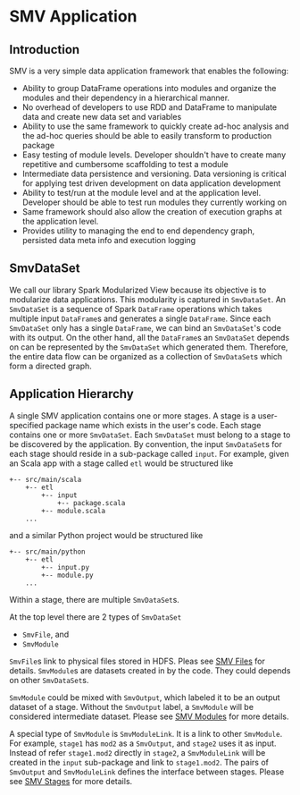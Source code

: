 # SMV Application

## Introduction
SMV is a very simple data application framework that enables the following:

* Ability to group DataFrame operations into modules and organize the modules and their dependency in a hierarchical manner.
* No overhead of developers to use RDD and DataFrame to manipulate data and create new data set and variables
* Ability to use the same framework to quickly create ad-hoc analysis and the ad-hoc queries should be able to easily transform to production package
* Easy testing of module levels. Developer shouldn't have to create many repetitive and cumbersome scaffolding to test a module
* Intermediate data persistence and versioning. Data versioning is critical for applying test driven development on data application development
* Ability to test/run at the module level and at the application level. Developer should be able to test run modules they currently working on
* Same framework should also allow the creation of execution graphs at the application level.
* Provides utility to managing the end to end dependency graph, persisted data meta info and execution logging

## SmvDataSet

We call our library Spark Modularized View because its objective is to modularize data applications. This modularity is captured in `SmvDataSet`. An `SmvDataSet` is a sequence of Spark `DataFrame` operations which takes multiple input `DataFrame`s and generates a single `DataFrame`. Since each `SmvDataSet` only has a single `DataFrame`, we can bind an `SmvDataSet`'s code with its output. On the other hand, all the `DataFrame`s an `SmvDataSet` depends on can be represented by the `SmvDataSet` which generated them. Therefore, the entire data flow can be organized as a collection of `SmvDataSet`s which form a directed graph.

## Application Hierarchy
A single SMV application contains one or more stages. A stage is a user-specified package name which exists in the user's code. Each stage contains one or more `SmvDataSet`. Each `SmvDataSet` must belong to a stage to be discovered by the application. By convention, the input `SmvDataSet`s for each stage should reside in a sub-package called `input`. For example, given an Scala app with a stage called `etl` would be structured like
```
+-- src/main/scala
    +-- etl
        +-- input
            +-- package.scala
        +-- module.scala
    ...
```
and a similar Python project would be structured like
```
+-- src/main/python
    +-- etl
        +-- input.py
        +-- module.py
    ...
```

Within a stage, there are multiple `SmvDataSet`s.

At the top level there are 2 types of `SmvDataSet`
* `SmvFile`, and
* `SmvModule`

`SmvFile`s link to physical files stored in HDFS. Pleas see [SMV Files](smv_file.md) for details.
`SmvModule`s are datasets created in by the code. They could depends on other `SmvDataSet`s.

`SmvModule` could be mixed with `SmvOutput`, which labeled it to be an output dataset of a stage.
Without the `SmvOutput` label, a `SmvModule` will be considered intermediate dataset.
Please see [SMV Modules](smv_module.md) for more details.

A special type of `SmvModule` is `SmvModuleLink`. It is a link to other `SmvModule`. For example,
`stage1` has `mod2` as a `SmvOutput`, and `stage2` uses it as input. Instead of refer `stage1.mod2`
directly in `stage2`, a `SmvModuleLink` will be created in the `input` sub-package and link to
`stage1.mod2`. The pairs of `SmvOutput` and `SmvModuleLink` defines the interface between stages.
Please see [SMV Stages](smv_stages.md) for more details.
